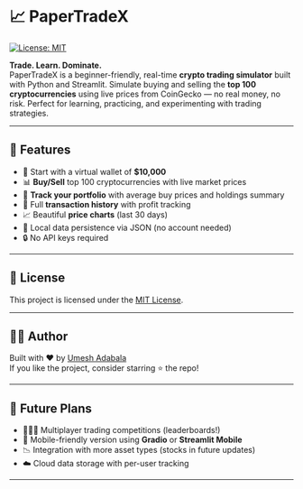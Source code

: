 # 📈 PaperTradeX

[![License: MIT](https://img.shields.io/badge/License-MIT-yellow.svg)](LICENSE)

**Trade. Learn. Dominate.**  
PaperTradeX is a beginner-friendly, real-time **crypto trading simulator** built with Python and Streamlit. Simulate buying and selling the **top 100 cryptocurrencies** using live prices from CoinGecko — no real money, no risk. Perfect for learning, practicing, and experimenting with trading strategies.

---

## 🚀 Features

- 💸 Start with a virtual wallet of **$10,000**
- 📊 **Buy/Sell** top 100 cryptocurrencies with live market prices
- 🧾 **Track your portfolio** with average buy prices and holdings summary
- 🔁 Full **transaction history** with profit tracking
- 📈 Beautiful **price charts** (last 30 days)
- 💾 Local data persistence via JSON (no account needed)
- 🔒 No API keys required

---

## 🔐 License

This project is licensed under the [MIT License](LICENSE).

---

## 🙋‍♂️ Author

Built with ❤️ by [Umesh Adabala](https://github.com/umeshadabala)  
If you like the project, consider starring ⭐ the repo!

---

## 📌 Future Plans

- 🧑‍🤝‍🧑 Multiplayer trading competitions (leaderboards!)
- 📱 Mobile-friendly version using **Gradio** or **Streamlit Mobile**
- 📉 Integration with more asset types (stocks in future updates)
- ☁️ Cloud data storage with per-user tracking

---
